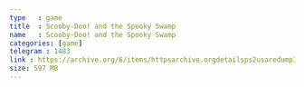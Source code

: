 ```yaml
---
type   : game
title  : Scooby-Doo! and the Spooky Swamp
name   : Scooby-Doo! and the Spooky Swamp
categories: [game]
telegram : 1483
link : https://archive.org/6/items/httpsarchive.orgdetailsps2usaredump3/Scooby-Doo%21%20and%20the%20Spooky%20Swamp.7z
size: 597 MB
---
```



